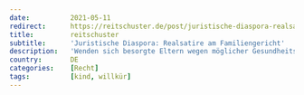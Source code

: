 ```yaml
---
date:          2021-05-11
redirect:      https://reitschuster.de/post/juristische-diaspora-realsatire-am-familiengericht/
title:         reitschuster
subtitle:      'Juristische Diaspora: Realsatire am Familiengericht'
description:   'Wenden sich besorgte Eltern wegen möglicher Gesundheitsschäden ihrer Kinder an Gerichte, fallen die Reaktionen der Richter häufig desillusionierend aus. Eine groteske Entscheidung des Amtsgerichts in Garmisch-Partenkirchen treibt nun neue juristische Blüten.'
country:       DE
categories:    [Recht]
tags:          [kind, willkür]
---
```

